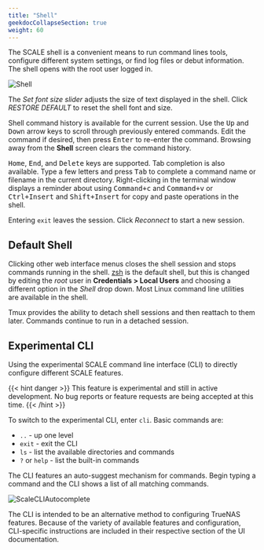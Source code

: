 ```yaml
---
title: "Shell"
geekdocCollapseSection: true
weight: 60
---
```


The SCALE shell is a convenient means to run command lines tools, configure different system settings, or find log files or debut information.
The shell opens with the root user logged in.

![Shell](/images/SCALE/shell.png "SCALE Shell")

The *Set font size slider* adjusts the size of text displayed in the shell.
Click *RESTORE DEFAULT* to reset the shell font and size.

Shell command history is available for the current session.
Use the <kbd>Up</kbd> and <kbd>Down</kbd> arrow keys to scroll through previously entered commands.
Edit the command if desired, then press <kbd>Enter</kbd> to re-enter the command.
Browsing away from the **Shell** screen clears the command history.

<kbd>Home</kbd>, <kbd>End</kbd>, and <kbd>Delete</kbd> keys are supported.
Tab completion is also available.
Type a few letters and press <kbd>Tab</kbd> to complete a command name or filename in the current directory.
Right-clicking in the terminal window displays a reminder about using <kbd>Command+c</kbd> and <kbd>Command+v</kbd> or <kbd>Ctrl+Insert</kbd> and <kbd>Shift+Insert</kbd> for copy and paste operations in the shell.

Entering `exit` leaves the session.
Click *Reconnect* to start a new session.

## Default Shell

Clicking other web interface menus closes the shell session and stops commands running in the shell.
[zsh](https://www.zsh.org/) is the default shell, but this is changed by editing the *root* user in **Credentials > Local Users** and choosing a different option in the *Shell* drop down. Most Linux command line utilities are available in the shell.

Tmux provides the ability to detach shell sessions and then reattach to them later.
Commands continue to run in a detached session.

## Experimental CLI

Using the experimental SCALE command line interface (CLI) to directly configure different SCALE features.

{{< hint danger >}}
This feature is experimental and still in active development.
No bug reports or feature requests are being accepted at this time.
{{< /hint >}}

To switch to the experimental CLI, enter `cli`.
Basic commands are:

* `..`			- up one level
* `exit`		- exit the CLI
* `ls`			- list the available directories and commands
* `?` or `help` - list the built-in commands

The CLI features an auto-suggest mechanism for commands.
Begin typing a command and the CLI shows a list of all matching commands.

![ScaleCLIAutocomplete](/images/SCALE/ScaleCLIAutocomplete.png "CLI Autocomplete")

The CLI is intended to be an alternative method to configuring TrueNAS features.
Because of the variety of available features and configuration, CLI-specific instructions are included in their respective section of the UI documentation.
